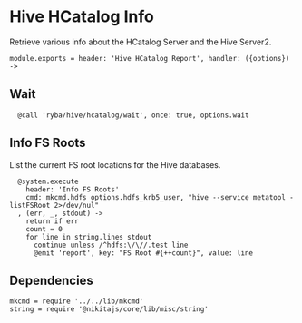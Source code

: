 
# Hive HCatalog Info

Retrieve various info about the HCatalog Server and the Hive Server2.

    module.exports = header: 'Hive HCatalog Report', handler: ({options}) ->

## Wait

      @call 'ryba/hive/hcatalog/wait', once: true, options.wait

## Info FS Roots

List the current FS root locations for the Hive databases.

      @system.execute
        header: 'Info FS Roots'
        cmd: mkcmd.hdfs options.hdfs_krb5_user, "hive --service metatool -listFSRoot 2>/dev/nul"
      , (err, _, stdout) ->
        return if err
        count = 0
        for line in string.lines stdout
          continue unless /^hdfs:\/\//.test line
          @emit 'report', key: "FS Root #{++count}", value: line

## Dependencies

    mkcmd = require '../../lib/mkcmd'
    string = require '@nikitajs/core/lib/misc/string'
